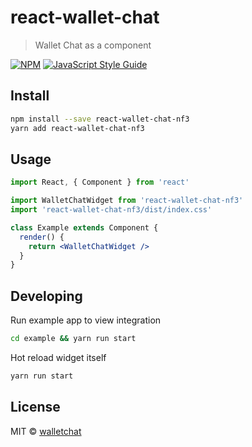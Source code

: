 # react-wallet-chat

> Wallet Chat as a component

[![NPM](https://img.shields.io/npm/v/react-wallet-chat.svg)](https://www.npmjs.com/package/react-wallet-chat) [![JavaScript Style Guide](https://img.shields.io/badge/code_style-standard-brightgreen.svg)](https://standardjs.com)

## Install

```bash
npm install --save react-wallet-chat-nf3
yarn add react-wallet-chat-nf3
```

## Usage

```jsx
import React, { Component } from 'react'

import WalletChatWidget from 'react-wallet-chat-nf3'
import 'react-wallet-chat-nf3/dist/index.css'

class Example extends Component {
  render() {
    return <WalletChatWidget />
  }
}
```

## Developing

Run example app to view integration

```bash
cd example && yarn run start
```

Hot reload widget itself

```bash
yarn run start
```


## License

MIT © [walletchat](https://github.com/wallet-chat/react-wallet-chat)
